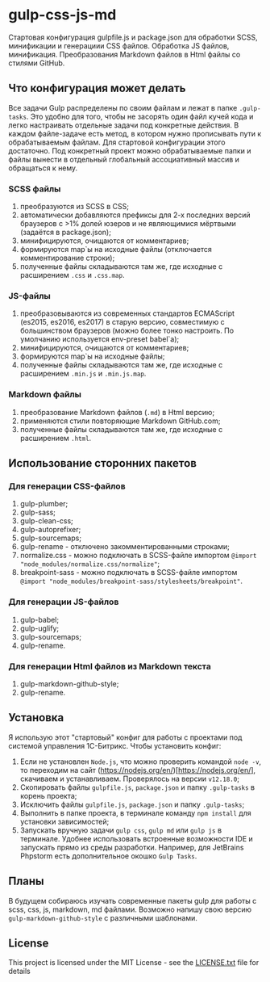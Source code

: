 # gulp-css-js-md

Стартовая конфигурация gulpfile.js и package.json для обработки SCSS, минификации и генерациии CSS файлов. Обработка JS файлов, минификация. Преобразования Markdown файлов в Html файлы со стилями GitHub.

## Что конфигурация может делать

Все задачи Gulp распределены по своим файлам и лежат в папке `.gulp-tasks`. Это удобно для того, чтобы не засорять один файл кучей кода и легко настраивать отдельные задачи под конкретные действия. В каждом файле-задаче есть метод, в котором нужно прописывать пути к обрабатываемым файлам. Для стартовой конфигурации этого достаточно. Под конкретный проект можно обрабатываемые папки и файлы вынести в отдельный глобальный ассоциативный массив и обращаться к нему.

### SCSS файлы

1. преобразуются из SCSS в CSS;
2. автоматически добавляются префиксы для 2-х последних версий браузеров с >1% долей юзеров и не являющимися мёртвыми (задаётся в package.json);
3. минифицируются, очищаются от комментариев;
4. формируются map`ы на исходные файлы (отключается комментирование строки); 
5. полученные файлы складываются там же, где исходные с расширением `.css` и `.css.map`.

### JS-файлы

1. преобразовываются из современных стандартов ECMAScript (es2015, es2016, es2017) в старую версию, совместимую с большинством браузеров (можно более тонко настроить. По умолчанию используется env-preset babel`а);
2. минифицируются, очищаются от комментариев;
3. формируются map`ы на исходные файлы;
4. полученные файлы складываются там же, где исходные с расширением `.min.js` и `.min.js.map`.

### Markdown файлы

1. преобразование Markdown файлов (`.md`) в Html версию;
2. применяются стили повторяющие Markdown GitHub.com;
3. полученные файлы складываются там же, где исходные с расширением `.html`.

## Использование сторонних пакетов

### Для генерации CSS-файлов

1. gulp-plumber;
2. gulp-sass;
3. gulp-clean-css;
4. gulp-autoprefixer;
5. gulp-sourcemaps;
6. gulp-rename - отключено закомментированными строками;
7. normalize.css - можно подключать в SCSS-файле импортом `@import "node_modules/normalize.css/normalize"`;
8. breakpoint-sass - можно подключать в SCSS-файле импортом `@import "node_modules/breakpoint-sass/stylesheets/breakpoint"`.

### Для генерации JS-файлов

1. gulp-babel;
2. gulp-uglify;
3. gulp-sourcemaps;
4. gulp-rename.

### Для генерации Html файлов из Markdown текста

1. gulp-markdown-github-style;
2. gulp-rename.

## Установка

Я использую этот "стартовый" конфиг для работы с проектами под системой управления 1С-Битрикс. Чтобы установить конфиг:

1. Если не установлен `Node.js`, что можно проверить командой `node -v`, то переходим на сайт (https://nodejs.org/en/)[https://nodejs.org/en/], скачиваем и устанавливаем. Проверялось на версии `v12.18.0`;
2. Скопировать файлы `gulpfile.js`, `package.json` и папку `.gulp-tasks` в корень проекта;
3. Исключить файлы `gulpfile.js`, `package.json` и папку `.gulp-tasks`;
4. Выполнить в папке проекта, в терминале команду `npm install` для установки зависимостей;
5. Запускать вручную задачи `gulp css`, `gulp md` или `gulp js` в терминале. Удобнее использовать встроенные возможности IDE и запускать прямо из среды разработки. Например, для JetBrains Phpstorm есть дополнительное окошко `Gulp Tasks`.

## Планы

В будущем собираюсь изучать современные пакеты gulp для работы с scss, css, js, markdown, md файлами. Возможно напишу свою версию `gulp-markdown-github-style` с различными шаблонами.

## License

This project is licensed under the MIT License - see the [LICENSE.txt](LICENSE.txt) file for details